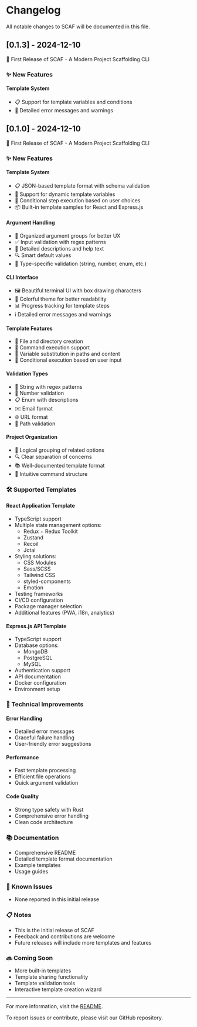 # Changelog

All notable changes to SCAF will be documented in this file.

## [0.1.3] - 2024-12-10

🎉 First Release of SCAF - A Modern Project Scaffolding CLI

### ✨ New Features

#### Template System
- 📋 Support for template variables and conditions
- 📝 Detailed error messages and warnings

## [0.1.0] - 2024-12-10

🎉 First Release of SCAF - A Modern Project Scaffolding CLI

### ✨ New Features

#### Template System
- 📋 JSON-based template format with schema validation
- 🔄 Support for dynamic template variables
- 🎯 Conditional step execution based on user choices
- 📦 Built-in template samples for React and Express.js

#### Argument Handling
- 🎨 Organized argument groups for better UX
- ✅ Input validation with regex patterns
- 📝 Detailed descriptions and help text
- 🔍 Smart default values
- 🎯 Type-specific validation (string, number, enum, etc.)

#### CLI Interface
- 🖼️ Beautiful terminal UI with box drawing characters
- 🎨 Colorful theme for better readability
- 📊 Progress tracking for template steps
- ℹ️ Detailed error messages and warnings

#### Template Features
- 📁 File and directory creation
- 🔧 Command execution support
- 🔄 Variable substitution in paths and content
- 🎯 Conditional execution based on user input

#### Validation Types
- 📝 String with regex patterns
- 🔢 Number validation
- 📋 Enum with descriptions
- ✉️ Email format
- 🌐 URL format
- 📁 Path validation

#### Project Organization
- 📂 Logical grouping of related options
- 🔍 Clear separation of concerns
- 📚 Well-documented template format
- 🎯 Intuitive command structure

### 🛠️ Supported Templates

#### React Application Template
- TypeScript support
- Multiple state management options:
  - Redux + Redux Toolkit
  - Zustand
  - Recoil
  - Jotai
- Styling solutions:
  - CSS Modules
  - Sass/SCSS
  - Tailwind CSS
  - styled-components
  - Emotion
- Testing frameworks
- CI/CD configuration
- Package manager selection
- Additional features (PWA, i18n, analytics)

#### Express.js API Template
- TypeScript support
- Database options:
  - MongoDB
  - PostgreSQL
  - MySQL
- Authentication support
- API documentation
- Docker configuration
- Environment setup

### 🔧 Technical Improvements

#### Error Handling
- Detailed error messages
- Graceful failure handling
- User-friendly error suggestions

#### Performance
- Fast template processing
- Efficient file operations
- Quick argument validation

#### Code Quality
- Strong type safety with Rust
- Comprehensive error handling
- Clean code architecture

### 📚 Documentation
- Comprehensive README
- Detailed template format documentation
- Example templates
- Usage guides

### 🐛 Known Issues
- None reported in this initial release

### 📋 Notes
- This is the initial release of SCAF
- Feedback and contributions are welcome
- Future releases will include more templates and features

### 🔜 Coming Soon
- More built-in templates
- Template sharing functionality
- Template validation tools
- Interactive template creation wizard

---
For more information, visit the [README](README.md).

To report issues or contribute, please visit our GitHub repository. 